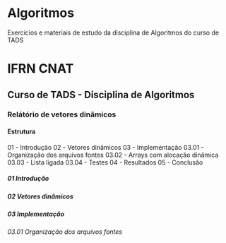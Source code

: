 # Algoritmos
Exercícios e materiais de estudo da disciplina de Algoritmos do curso de TADS 
# IFRN CNAT #
## Curso de TADS - Disciplina de Algoritmos ##
### Relátório de vetores dinâmicos ###

#### Estrutura ####

01 - Introdução
02 - Vetores dinâmicos
03 - Implementação
03.01 - Organização dos arquivos fontes
03.02 - Arrays com alocação dinâmica
03.03 - Lista ligada
03.04 - Testes
04 - Resultados
05 - Conclusão

##### 01 Introdução #####
##### 02 Vetores dinâmicos #####
##### 03 Implementação #####
######  03.01 Organização dos arquivos fontes ######
